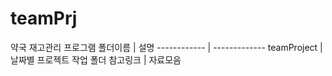 # teamPrj
약국 재고관리 프로그램
폴더이름 | 설명
------------ | -------------
teamProject | 날짜별 프로젝트 작업 폴더
참고링크 | 자료모음
